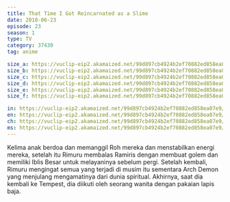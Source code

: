 ```yaml
---
title: That Time I Got Reincarnated as a Slime
date: 2010-06-23
episode: 23
season: 1
type: TV
category: 37430
tag: anime

size_a: https://vuclip-eip2.akamaized.net/99d897cb4924b2ef70882ed858ea07e9/vp63207_V20210323042559/hlsc_e2931_2.m3u8
size_b: https://vuclip-eip2.akamaized.net/99d897cb4924b2ef70882ed858ea07e9/vp63207_V20210323042559/hlsc_e2931_3.m3u8
size_c: https://vuclip-eip2.akamaized.net/99d897cb4924b2ef70882ed858ea07e9/vp63207_V20210323042559/hlsc_e2931_4.m3u8
size_d: https://vuclip-eip2.akamaized.net/99d897cb4924b2ef70882ed858ea07e9/vp63207_V20210323042559/hlsc_e2931_5.m3u8
size_e: https://vuclip-eip2.akamaized.net/99d897cb4924b2ef70882ed858ea07e9/vp63207_V20210323042559/hlsc_e2931_6.m3u8
size_f: https://vuclip-eip2.akamaized.net/99d897cb4924b2ef70882ed858ea07e9/vp63207_V20210323042559/hlsc_e2931_7.m3u8

in: https://vuclip-eip2.akamaized.net/99d897cb4924b2ef70882ed858ea07e9/id.vtt
en: https://vuclip-eip2.akamaized.net/99d897cb4924b2ef70882ed858ea07e9/en.vtt
ch: https://vuclip-eip2.akamaized.net/99d897cb4924b2ef70882ed858ea07e9/zh-TW.vtt
ms: https://vuclip-eip2.akamaized.net/99d897cb4924b2ef70882ed858ea07e9/ms.vtt
---
```

Kelima anak berdoa dan memanggil Roh mereka dan menstabilkan energi mereka, setelah itu Rimuru membalas Ramiris dengan membuat golem dan memiliki Iblis Besar untuk melayaninya sebelum pergi. Setelah kembali, Rimuru mengingat semua yang terjadi di musim itu sementara Arch Demon yang menjulang mengamatinya dari dunia spiritual. Akhirnya, saat dia kembali ke Tempest, dia diikuti oleh seorang wanita dengan pakaian lapis baja.